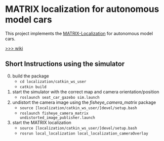 # MATRIX localization for autonomous model cars

This project implements the [MATRIX-Localization](http://page.mi.fu-berlin.de/rojas/2003/matrix.pdf) for autonomous model cars.

[>>> wiki](https://github.com/Draekwon/localization/wiki)

## Short Instructions using the simulator

0. build the package
   - ``` cd localization/catkin_ws_user ```
   - ``` catkin build ```
1. start the simulator with the correct map and camera orientation/position
   - ``` roslaunch seat_car_gazebo sim.launch ```
2. undistort the camera image using the _fisheye_camera_matrix_ package
   - ``` source [localization/catkin_ws_user/]devel/setup.bash ```
   - ``` roslaunch fisheye_camera_matrix undistorted_image_publisher.launch ```
3. start the MATRIX localization
   - ``` source [localization/catkin_ws_user/]devel/setup.bash ```
   - ``` rosrun local_localization local_localization_cameraOverlay ```
